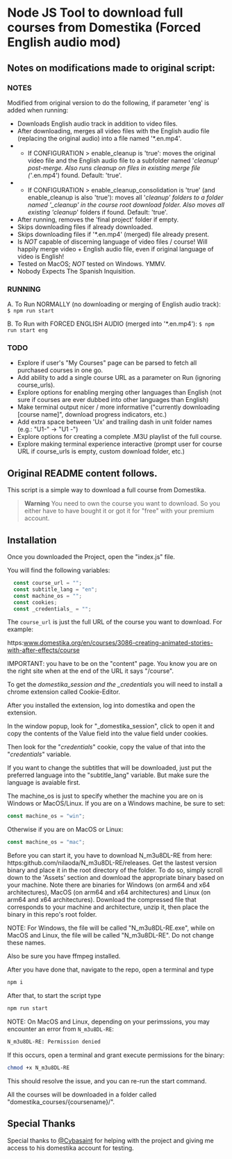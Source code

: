 # Node JS Tool to download full courses from Domestika (Forced English audio mod)

## Notes on modifications made to original script:

### NOTES

Modified from original version to do the following, if parameter 'eng' is added when running:

- Downloads English audio track in addition to video files. 
- After downloading, merges all video files with the English audio file (replacing the original audio) into a file named '*.en.mp4'.
- - If CONFIGURATION > enable_cleanup is 'true': moves the original video file and the English audio file to a subfolder named '_cleanup_*' post-merge. Also runs cleanup on files in existing merge file ('*.en.mp4') found. Default: 'true'.
- - If CONFIGURATION > enable_cleanup_consolidation is 'true' (and enable_cleanup is also 'true'): moves all '_cleanup_*' folders to a folder named '_cleanup' in the course root download folder. Also moves all existing '_cleanup_*' folders if found. Default: 'true'.
- After running, removes the 'final project' folder if empty.
- Skips downloading files if already downloaded.
- Skips downloading files if '*.en.mp4' (merged) file already present.
- Is _NOT_ capable of discerning language of video files / course! Will happily merge video + English audio file, even if original language of video is English!
- Tested on MacOS; _NOT_ tested on Windows. YMMV.
- Nobody Expects The Spanish Inquisition. 

### RUNNING

A. To Run NORMALLY (no downloading or merging of English audio track):   
   ```$ npm run start```

B. To Run with FORCED ENGLISH AUDIO (merged into '*.en.mp4'):
   ```$ npm run start eng```


### TODO

- Explore if user's "My Courses" page can be parsed to fetch all purchased courses in one go.
- Add ability to add a single course URL as a parameter on Run (ignoring course_urls).
- Explore options for enabling merging other languages than English (not sure if courses are ever dubbed into other languages than English)
- Make terminal output nicer / more informative ("currently downloading [course name]", download progress indicators, etc.)
- Add extra space between 'Ux' and trailing dash in unit folder names (e.g.: "U1-" -> "U1 -")
- Explore options for creating a complete .M3U playlist of the full course.
- Explore making terminal experience interactive (prompt user for course URL if course_urls is empty, custom download folder, etc.)


## Original README content follows.


This script is a simple way to download a full course from Domestika.

> **Warning**
> You need to own the course you want to download. So you either have to have bought it or got it for "free" with your premium account.

## Installation

Once you downloaded the Project, open the "index.js" file.

You will find the following variables:

```javascript
  const course_url = "";
  const subtitle_lang = "en";
  const machine_os = "";
  const cookies;
  const _credentials_ = "";
```

The `course_url` is just the full URL of the course you want to download. For example:

https:www.domestika.org/en/courses/3086-creating-animated-stories-with-after-effects/course

IMPORTANT: you have to be on the "content" page. You know you are on the right site when at the end of the URL it says "/course".

To get the _domestika_session and the \_credentials_ you will need to install a chrome extension called Cookie-Editor.

After you installed the extension, log into domestika and open the extension.

In the window popup, look for "\_domestika_session", click to open it and copy the contents of the Value field into the value field under cookies.

Then look for the "_credentials_" cookie, copy the value of that into the "_credentials_" variable.

If you want to change the subtitles that will be downloaded, just put the preferred language into the "subtitle_lang" variable. But make sure the language is avaiable first.

The machine_os is just to specify whether the machine you are on is Windows or MacOS/Linux. If you are on a Windows machine, be sure to set:
```javascript
const machine_os = "win";
```
Otherwise if you are on MacOS or Linux:
```javascript
const machine_os = "mac";
```

Before you can start it, you have to download N_m3u8DL-RE from here: https:github.com/nilaoda/N_m3u8DL-RE/releases. Get the lastest version binary and place it in the root directory of the folder. To do so, simply scroll down to the 'Assets' section and download the appropriate binary based on your machine. Note there are binaries for Windows (on arm64 and x64 architectures), MacOS (on arm64 and x64 architectures) and Linux (on arm64 and x64 architectures). Download the compressed file that corresponds to your machine and architecture, unzip it, then place the binary in this repo's root folder. 

NOTE: For Windows, the file will be called "N_m3u8DL-RE.exe", while on MacOS and Linux, the file will be called "N_m3u8DL-RE". Do not change these names.

Also be sure you have ffmpeg installed.

After you have done that, navigate to the repo, open a terminal and type

```bash
npm i
```

After that, to start the script type

```bash
npm run start
```

NOTE: On MacOS and Linux, depending on your perimssions, you may encounter an error from `N_m3u8DL-RE`:
```bash
N_m3u8DL-RE: Permission denied
```

If this occurs, open a terminal and grant execute permissions for the binary:
```bash
chmod +x N_m3u8DL-RE
```
This should resolve the issue, and you can re-run the start command.

All the courses will be downloaded in a folder called "domestika_courses/{coursename}/".

## Special Thanks

Special thanks to [@Cybasaint](https:www.github.com/Cybasaint) for helping with the project and giving me access to his domestika account for testing.
